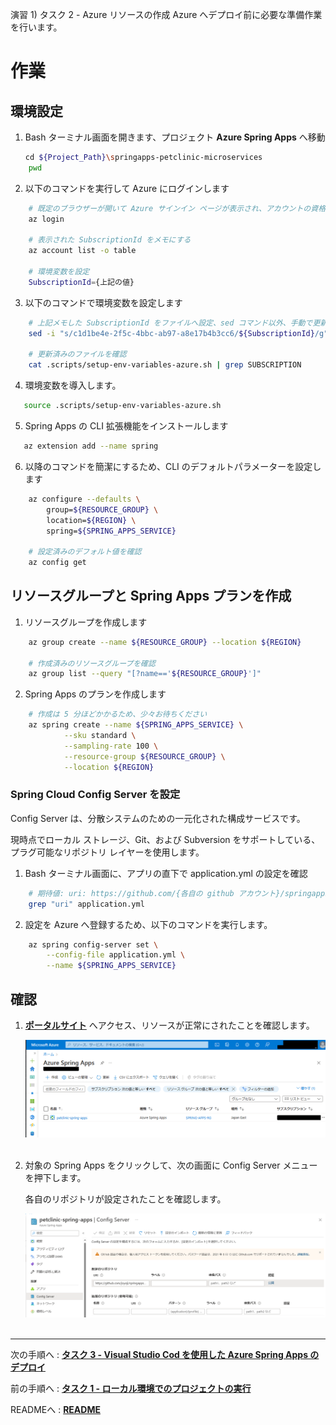 演習 1) タスク 2 - Azure リソースの作成
Azure へデプロイ前に必要な準備作業を行います。

# 作業 

## 環境設定

1. Bash ターミナル画面を開きます、プロジェクト **Azure Spring Apps** へ移動
```bash
　　cd ${Project_Path}\springapps-petclinic-microservices 
    pwd
```

2. 以下のコマンドを実行して Azure にログインします

```bash
    # 既定のブラウザーが開いて Azure サインイン ページが表示され、アカウントの資格情報を使用してサインイン
    az login

    # 表示された SubscriptionId をメモにする
    az account list -o table

    # 環境変数を設定
    SubscriptionId={上記の値}
```

3.  以下のコマンドで環境変数を設定します

```bash
    # 上記メモした SubscriptionId をファイルへ設定、sed コマンド以外、手動で更新しても良いです
    sed -i "s/c1d1be4e-2f5c-4bbc-ab97-a8e17b4b3cc6/${SubscriptionId}/g" .scripts/setup-env-variables-azure.sh

    # 更新済みのファイルを確認
    cat .scripts/setup-env-variables-azure.sh | grep SUBSCRIPTION
```

4. 環境変数を導入します。
```bash
   source .scripts/setup-env-variables-azure.sh
```

5. Spring Apps の CLI 拡張機能をインストールします
```bash
   az extension add --name spring
```

6. 以降のコマンドを簡潔にするため、CLI のデフォルトパラメーターを設定します
```bash
    az configure --defaults \
        group=${RESOURCE_GROUP} \
        location=${REGION} \
        spring=${SPRING_APPS_SERVICE}

    # 設定済みのデフォルト値を確認
    az config get
```

## リソースグループと Spring Apps プランを作成
1. リソースグループを作成します
```bash
    az group create --name ${RESOURCE_GROUP} --location ${REGION}

    # 作成済みのリソースグループを確認
    az group list --query "[?name=='${RESOURCE_GROUP}']"
```

2. Spring Apps のプランを作成します
```bash
    # 作成は 5 分ほどかかるため、少々お待ちください
    az spring create --name ${SPRING_APPS_SERVICE} \
            --sku standard \
            --sampling-rate 100 \
            --resource-group ${RESOURCE_GROUP} \
            --location ${REGION}
```

### Spring Cloud Config Server を設定
Config Server は、分散システムのための一元化された構成サービスです。

現時点でローカル ストレージ、Git、および Subversion をサポートしている、プラグ可能なリポジトリ レイヤーを使用します。 

1. Bash ターミナル画面に、アプリの直下で application.yml の設定を確認
```bash
    # 期待値: uri: https://github.com/{各自の github アカウント}/springapps-petclinic-microservices-config
    grep "uri" application.yml
```

2. 設定を Azure へ登録するため、以下のコマンドを実行します。
```bash
    az spring config-server set \
        --config-file application.yml \
        --name ${SPRING_APPS_SERVICE}
```

## 確認
1. [**ポータルサイト**](https://portal.azure.com/#view/HubsExtension/BrowseResource/resourceType/Microsoft.AppPlatform%2FSpring) へアクセス、リソースが正常にされたことを確認します。

	<img src="../images/P1-02-01-view-resource.png" width="900"><br><br>

2. 対象の Spring Apps をクリックして、次の画面に Config Server メニューを押下します。

   各自のリポジトリが設定されたことを確認します。

	<img src="../images/P1-02-02-config-server.png" width="900"><br><br>
   

---
次の手順へ : [**タスク 3 - Visual Studio Cod を使用した Azure Spring Apps のデプロイ**](P1-03.md)

前の手順へ : [**タスク 1 - ローカル環境でのプロジェクトの実行**](P1-02.md)

READMEへ :  [**README**](../README.md)
